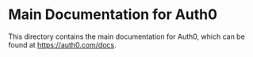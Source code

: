 # Main Documentation for Auth0

This directory contains the main documentation for Auth0, which can be found at https://auth0.com/docs.